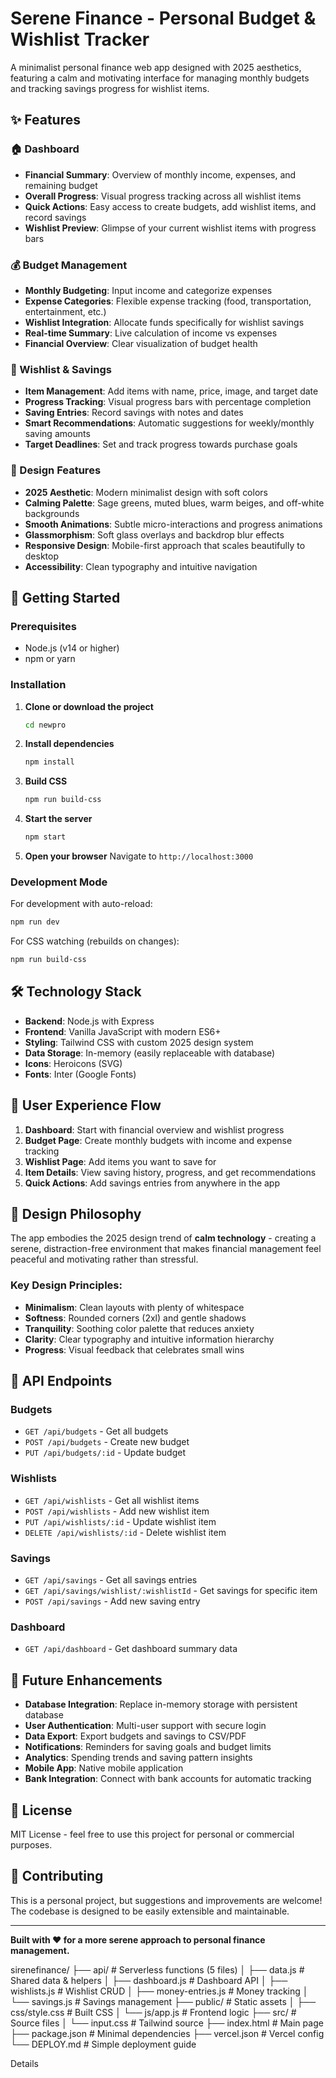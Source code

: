 # Serene Finance - Personal Budget & Wishlist Tracker

A minimalist personal finance web app designed with 2025 aesthetics, featuring a calm and motivating interface for managing monthly budgets and tracking savings progress for wishlist items.

## ✨ Features

### 🏠 Dashboard
- **Financial Summary**: Overview of monthly income, expenses, and remaining budget
- **Overall Progress**: Visual progress tracking across all wishlist items
- **Quick Actions**: Easy access to create budgets, add wishlist items, and record savings
- **Wishlist Preview**: Glimpse of your current wishlist items with progress bars

### 💰 Budget Management
- **Monthly Budgeting**: Input income and categorize expenses
- **Expense Categories**: Flexible expense tracking (food, transportation, entertainment, etc.)
- **Wishlist Integration**: Allocate funds specifically for wishlist savings
- **Real-time Summary**: Live calculation of income vs expenses
- **Financial Overview**: Clear visualization of budget health

### 🎯 Wishlist & Savings
- **Item Management**: Add items with name, price, image, and target date
- **Progress Tracking**: Visual progress bars with percentage completion
- **Saving Entries**: Record savings with notes and dates
- **Smart Recommendations**: Automatic suggestions for weekly/monthly saving amounts
- **Target Deadlines**: Set and track progress towards purchase goals

### 🎨 Design Features
- **2025 Aesthetic**: Modern minimalist design with soft colors
- **Calming Palette**: Sage greens, muted blues, warm beiges, and off-white backgrounds
- **Smooth Animations**: Subtle micro-interactions and progress animations
- **Glassmorphism**: Soft glass overlays and backdrop blur effects
- **Responsive Design**: Mobile-first approach that scales beautifully to desktop
- **Accessibility**: Clean typography and intuitive navigation

## 🚀 Getting Started

### Prerequisites
- Node.js (v14 or higher)
- npm or yarn

### Installation

1. **Clone or download the project**
   ```bash
   cd newpro
   ```

2. **Install dependencies**
   ```bash
   npm install
   ```

3. **Build CSS**
   ```bash
   npm run build-css
   ```

4. **Start the server**
   ```bash
   npm start
   ```

5. **Open your browser**
   Navigate to `http://localhost:3000`

### Development Mode

For development with auto-reload:
```bash
npm run dev
```

For CSS watching (rebuilds on changes):
```bash
npm run build-css
```

## 🛠️ Technology Stack

- **Backend**: Node.js with Express
- **Frontend**: Vanilla JavaScript with modern ES6+
- **Styling**: Tailwind CSS with custom 2025 design system
- **Data Storage**: In-memory (easily replaceable with database)
- **Icons**: Heroicons (SVG)
- **Fonts**: Inter (Google Fonts)

## 📱 User Experience Flow

1. **Dashboard**: Start with financial overview and wishlist progress
2. **Budget Page**: Create monthly budgets with income and expense tracking
3. **Wishlist Page**: Add items you want to save for
4. **Item Details**: View saving history, progress, and get recommendations
5. **Quick Actions**: Add savings entries from anywhere in the app

## 🎨 Design Philosophy

The app embodies the 2025 design trend of **calm technology** - creating a serene, distraction-free environment that makes financial management feel peaceful and motivating rather than stressful.

### Key Design Principles:
- **Minimalism**: Clean layouts with plenty of whitespace
- **Softness**: Rounded corners (2xl) and gentle shadows
- **Tranquility**: Soothing color palette that reduces anxiety
- **Clarity**: Clear typography and intuitive information hierarchy
- **Progress**: Visual feedback that celebrates small wins

## 🔧 API Endpoints

### Budgets
- `GET /api/budgets` - Get all budgets
- `POST /api/budgets` - Create new budget
- `PUT /api/budgets/:id` - Update budget

### Wishlists
- `GET /api/wishlists` - Get all wishlist items
- `POST /api/wishlists` - Add new wishlist item
- `PUT /api/wishlists/:id` - Update wishlist item
- `DELETE /api/wishlists/:id` - Delete wishlist item

### Savings
- `GET /api/savings` - Get all savings entries
- `GET /api/savings/wishlist/:wishlistId` - Get savings for specific item
- `POST /api/savings` - Add new saving entry

### Dashboard
- `GET /api/dashboard` - Get dashboard summary data

## 🎯 Future Enhancements

- **Database Integration**: Replace in-memory storage with persistent database
- **User Authentication**: Multi-user support with secure login
- **Data Export**: Export budgets and savings to CSV/PDF
- **Notifications**: Reminders for saving goals and budget limits
- **Analytics**: Spending trends and saving pattern insights
- **Mobile App**: Native mobile application
- **Bank Integration**: Connect with bank accounts for automatic tracking

## 📄 License

MIT License - feel free to use this project for personal or commercial purposes.

## 🤝 Contributing

This is a personal project, but suggestions and improvements are welcome! The codebase is designed to be easily extensible and maintainable.

---

**Built with ❤️ for a more serene approach to personal finance management.**


sirenefinance/
├── api/                    # Serverless functions (5 files)
│   ├── data.js            # Shared data & helpers
│   ├── dashboard.js       # Dashboard API
│   ├── wishlists.js      # Wishlist CRUD
│   ├── money-entries.js  # Money tracking
│   └── savings.js        # Savings management
├── public/                # Static assets
│   ├── css/style.css     # Built CSS
│   └── js/app.js         # Frontend logic
├── src/                   # Source files
│   └── input.css         # Tailwind source
├── index.html            # Main page
├── package.json          # Minimal dependencies
├── vercel.json           # Vercel config
└── DEPLOY.md             # Simple deployment guide

Details 